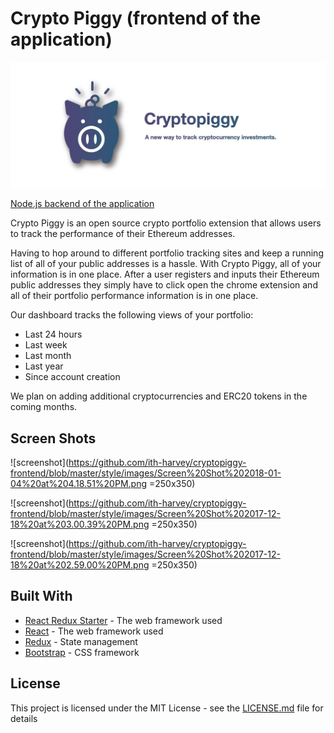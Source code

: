 # Crypto Piggy (frontend of the application)

![screenshot](https://github.com/ith-harvey/cryptopiggy-frontend/blob/master/style/images/Marquee%20(2).jpg)

[Node.js backend of the application](https://github.com/ith-harvey/cryptopiggy-backend)

Crypto Piggy is an open source crypto portfolio extension that allows users to track the performance of their Ethereum addresses.

Having to hop around to different portfolio tracking sites and keep a running list of all of your public addresses is a hassle. With Crypto Piggy, all of your information is in one place. After a user registers and inputs their Ethereum public addresses they simply have to click open the chrome extension and all of their portfolio performance information is in one place.

Our dashboard tracks the following views of your portfolio:
 - Last 24 hours
 - Last week
 - Last month
 - Last year
 - Since account creation

We plan on adding additional cryptocurrencies and ERC20 tokens in the coming months.

## Screen Shots
![screenshot](https://github.com/ith-harvey/cryptopiggy-frontend/blob/master/style/images/Screen%20Shot%202018-01-04%20at%204.18.51%20PM.png =250x350)


![screenshot](https://github.com/ith-harvey/cryptopiggy-frontend/blob/master/style/images/Screen%20Shot%202017-12-18%20at%203.00.39%20PM.png =250x350)

![screenshot](https://github.com/ith-harvey/cryptopiggy-frontend/blob/master/style/images/Screen%20Shot%202017-12-18%20at%202.59.00%20PM.png =250x350)

## Built With

* [React Redux Starter](https://github.com/davezuko/react-redux-starter-kit) - The web framework used
* [React](https://reactjs.org/) - The web framework used
* [Redux](https://redux.js.org/) - State management
* [Bootstrap](https://react-bootstrap.github.io/) - CSS framework

## License

This project is licensed under the MIT License - see the [LICENSE.md](LICENSE.md) file for details
